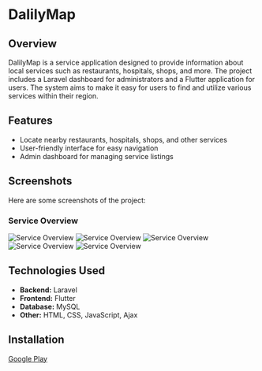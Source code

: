 # DalilyMap

## Overview
DalilyMap is a service application designed to provide information about local services such as restaurants, hospitals, shops, and more. The project includes a Laravel dashboard for administrators and a Flutter application for users. The system aims to make it easy for users to find and utilize various services within their region.

## Features
- Locate nearby restaurants, hospitals, shops, and other services
- User-friendly interface for easy navigation
- Admin dashboard for managing service listings

## Screenshots
Here are some screenshots of the project:

### Service Overview
![Service Overview](images/screen_1.png)
![Service Overview](images/screen_2.png)
![Service Overview](images/screen_3.png)
![Service Overview](images/screen_4.png)
![Service Overview](images/screen_5.png)

## Technologies Used
- **Backend:** Laravel
- **Frontend:** Flutter
- **Database:** MySQL
- **Other:** HTML, CSS, JavaScript, Ajax

## Installation
[Google Play](https://play.google.com/store/apps/details?id=com.dalilymap.dalilymap&hl=en)